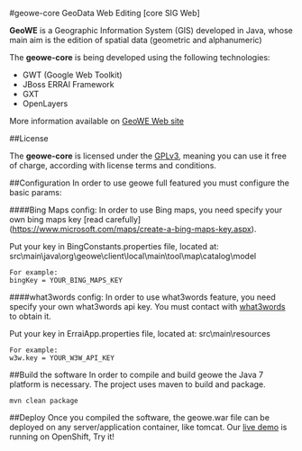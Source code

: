 #geowe-core
GeoData Web Editing [core SIG Web]

**GeoWE** is a Geographic Information System (GIS) developed in Java, whose main aim is the edition of spatial data (geometric and alphanumeric)

The **geowe-core** is being developed using the following technologies:
- GWT (Google Web Toolkit)
- JBoss ERRAI Framework
- GXT
- OpenLayers

More information available on [GeoWE Web site](http://geowe.org/)

##License

The **geowe-core** is licensed under the [GPLv3](https://www.gnu.org/licenses/gpl-3.0.html), meaning you can use it free of charge, according with license terms and conditions.

##Configuration
In order to use geowe full featured you must configure the basic params:

####Bing Maps config:
In order to use Bing maps, you need specify your own bing maps key [read carefully] (https://www.microsoft.com/maps/create-a-bing-maps-key.aspx).

Put your key in BingConstants.properties file, located at: src\main\java\org\geowe\client\local\main\tool\map\catalog\model

	For example:
	bingKey = YOUR_BING_MAPS_KEY

####what3words config:
In order to use what3words feature, you need specify your own what3words api key. You must contact with [what3words](http://what3words.com) to obtain it.

Put your key in ErraiApp.properties file, located at: src\main\resources

	For example:
	w3w.key = YOUR_W3W_API_KEY
	
##Build the software
In order to compile and build geowe the Java 7 platform is necessary. The project uses maven to build and package.
	
	mvn clean package

##Deploy
Once you compiled the software, the geowe.war file can be deployed on any server/application container, like tomcat. Our [live demo](http://map.geowe.org) is running on OpenShift, Try it!
